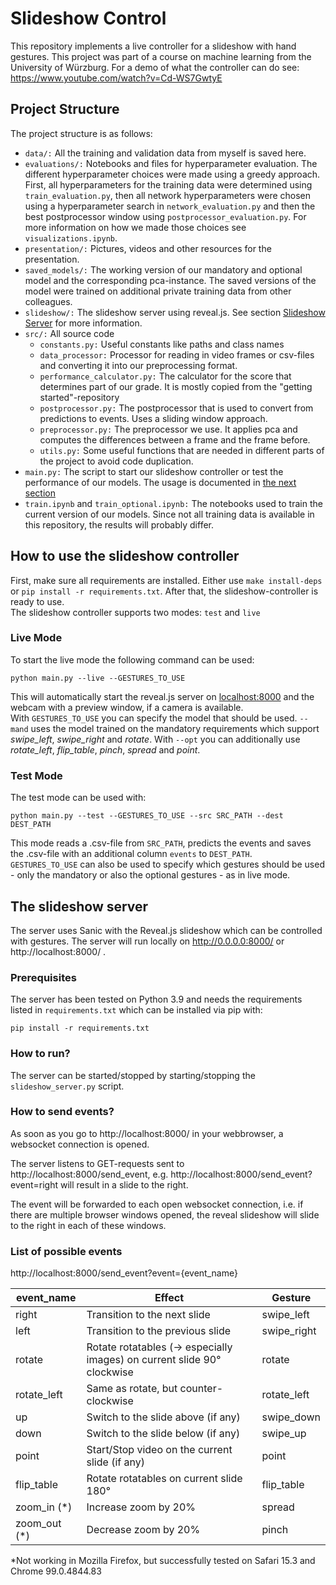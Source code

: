 # Slideshow Control

This repository implements a live controller for a slideshow with hand gestures. This project was part of a course on machine learning from the University of Würzburg. For a demo of what the controller can do see: https://www.youtube.com/watch?v=Cd-WS7GwtyE

## Project Structure

The project structure is as follows:
- `data/:` All the training and validation data from myself is saved here.
- `evaluations/:` Notebooks and files for hyperparameter evaluation.  The different hyperparameter choices were made using a greedy approach. First, all hyperparameters for the training data were determined using `train_evaluation.py`, then all network hyperparameters were chosen using a hyperparameter search in `network_evaluation.py` and then the best postprocessor window using `postprocessor_evaluation.py`. For more information on how we made those choices see `visualizations.ipynb`.
- `presentation/:` Pictures, videos and other resources for the presentation.
- `saved_models/:` The working version of our mandatory and optional model and the corresponding pca-instance. The saved versions of the model were trained on additional private training data from other colleagues. 
- `slideshow/:` The slideshow server using reveal.js. See section [Slideshow Server](#The-Slideshow-Server) for more information.
- `src/:` All source code
  - `constants.py:` Useful constants like paths and class names
  - `data_processor:` Processor for reading in video frames or csv-files and converting it into our preprocessing format.
  - `performance_calculator.py:` The calculator for the score that determines part of our grade. It is mostly copied from the "getting started"-repository
  - `postprocessor.py:` The postprocessor that is used to convert from predictions to events. Uses a sliding window approach.
  - `preprocessor.py:` The preprocessor we use. It applies pca and computes the differences between a frame and the frame before.
  - `utils.py:` Some useful functions that are needed in different parts of the project to avoid code duplication.
- `main.py:` The script to start our slideshow controller or test the performance of our models. The usage is documented in [the next section](#how-to-use-the-slideshow-controller)
- `train.ipynb` and `train_optional.ipynb:` The notebooks used to train the current version of our models. Since not all training data is available in this repository, the results will probably differ.

## How to use the slideshow controller

First, make sure all requirements are installed. Either use `make install-deps` or `pip install -r requirements.txt`. After that, the slideshow-controller is ready to use.  
The slideshow controller supports two modes: `test` and `live`  

### Live Mode

To start the live mode the following command can be used:
```shell
python main.py --live --GESTURES_TO_USE
```
This will automatically start the reveal.js server on [localhost:8000](http://localhost:8000) and the webcam with a preview window, if a camera is available.  
With `GESTURES_TO_USE` you can specify the model that should be used. `--mand` uses the model trained on the mandatory requirements which support *swipe_left*, *swipe_right* and *rotate*. With `--opt` you can additionally use *rotate_left*, *flip_table*, *pinch*, *spread* and *point*.

### Test Mode

The test mode can be used with:
```shell
python main.py --test --GESTURES_TO_USE --src SRC_PATH --dest DEST_PATH
```
This mode reads a .csv-file from `SRC_PATH`, predicts the events and saves the .csv-file with an additional column `events` to `DEST_PATH`.  
`GESTURES_TO_USE` can also be used to specify which gestures should be used - only the mandatory or also the optional gestures - as in live mode.

## The slideshow server

The server uses Sanic with the Reveal.js slideshow which can be controlled with gestures. The server will run locally on http://0.0.0.0:8000/ or http://localhost:8000/ .

### Prerequisites

The server has been tested on Python 3.9 and needs the requirements listed in `requirements.txt` which can be installed via pip with:
```
pip install -r requirements.txt
```

### How to run?

The server can be started/stopped by starting/stopping the `slideshow_server.py` script.

### How to send events?

As soon as you go to http://localhost:8000/ in your webbrowser, a websocket connection is opened.

The server listens to GET-requests sent to http://localhost:8000/send_event, e.g. http://localhost:8000/send_event?event=right will result in a slide to the right.

The event will be forwarded to each open websocket connection, i.e. if there are multiple browser windows opened, the reveal slideshow will slide to the right in each of these windows.

### List of possible events

http://localhost:8000/send_event?event={event_name}

| event_name   | Effect                                                                  | Gesture     |
|--------------|-------------------------------------------------------------------------|-------------|
| right        | Transition to the next slide                                            | swipe_left  |
| left         | Transition to the previous slide                                        | swipe_right |
| rotate       | Rotate rotatables (-> especially images) on current slide 90° clockwise | rotate      |
| rotate_left  | Same as rotate, but counter-clockwise                                   | rotate_left |
| up           | Switch to the slide above (if any)                                      | swipe_down  |
| down         | Switch to the slide below (if any)                                      | swipe_up    |
| point        | Start/Stop video on the current slide (if any)                          | point       |
| flip_table   | Rotate rotatables on current slide 180°                                 | flip_table  |
| zoom_in (*)  | Increase zoom by 20%                                                    | spread      |
| zoom_out (*) | Decrease zoom by 20%                                                    | pinch       |

*Not working in Mozilla Firefox, but successfully tested on Safari 15.3 and Chrome 99.0.4844.83
